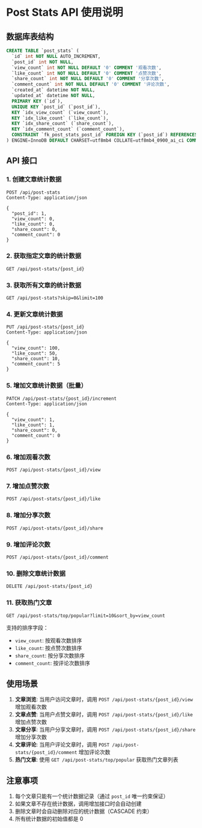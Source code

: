 # Post Stats API 使用说明

## 数据库表结构

```sql
CREATE TABLE `post_stats` (
  `id` int NOT NULL AUTO_INCREMENT,
  `post_id` int NOT NULL,
  `view_count` int NOT NULL DEFAULT '0' COMMENT '观看次数',
  `like_count` int NOT NULL DEFAULT '0' COMMENT '点赞次数',
  `share_count` int NOT NULL DEFAULT '0' COMMENT '分享次数',
  `comment_count` int NOT NULL DEFAULT '0' COMMENT '评论次数',
  `created_at` datetime NOT NULL,
  `updated_at` datetime NOT NULL,
  PRIMARY KEY (`id`),
  UNIQUE KEY `post_id` (`post_id`),
  KEY `idx_view_count` (`view_count`),
  KEY `idx_like_count` (`like_count`),
  KEY `idx_share_count` (`share_count`),
  KEY `idx_comment_count` (`comment_count`),
  CONSTRAINT `fk_post_stats_post_id` FOREIGN KEY (`post_id`) REFERENCES `post` (`id`) ON DELETE CASCADE
) ENGINE=InnoDB DEFAULT CHARSET=utf8mb4 COLLATE=utf8mb4_0900_ai_ci COMMENT='文章统计数据表';
```

## API 接口

### 1. 创建文章统计数据
```http
POST /api/post-stats
Content-Type: application/json

{
  "post_id": 1,
  "view_count": 0,
  "like_count": 0,
  "share_count": 0,
  "comment_count": 0
}
```

### 2. 获取指定文章的统计数据
```http
GET /api/post-stats/{post_id}
```

### 3. 获取所有文章的统计数据
```http
GET /api/post-stats?skip=0&limit=100
```

### 4. 更新文章统计数据
```http
PUT /api/post-stats/{post_id}
Content-Type: application/json

{
  "view_count": 100,
  "like_count": 50,
  "share_count": 10,
  "comment_count": 5
}
```

### 5. 增加文章统计数据（批量）
```http
PATCH /api/post-stats/{post_id}/increment
Content-Type: application/json

{
  "view_count": 1,
  "like_count": 1,
  "share_count": 0,
  "comment_count": 0
}
```

### 6. 增加观看次数
```http
POST /api/post-stats/{post_id}/view
```

### 7. 增加点赞次数
```http
POST /api/post-stats/{post_id}/like
```

### 8. 增加分享次数
```http
POST /api/post-stats/{post_id}/share
```

### 9. 增加评论次数
```http
POST /api/post-stats/{post_id}/comment
```

### 10. 删除文章统计数据
```http
DELETE /api/post-stats/{post_id}
```

### 11. 获取热门文章
```http
GET /api/post-stats/top/popular?limit=10&sort_by=view_count
```

支持的排序字段：
- `view_count`: 按观看次数排序
- `like_count`: 按点赞次数排序
- `share_count`: 按分享次数排序
- `comment_count`: 按评论次数排序

## 使用场景

1. **文章浏览**: 当用户访问文章时，调用 `POST /api/post-stats/{post_id}/view` 增加观看次数
2. **文章点赞**: 当用户点赞文章时，调用 `POST /api/post-stats/{post_id}/like` 增加点赞次数
3. **文章分享**: 当用户分享文章时，调用 `POST /api/post-stats/{post_id}/share` 增加分享次数
4. **文章评论**: 当用户评论文章时，调用 `POST /api/post-stats/{post_id}/comment` 增加评论次数
5. **热门文章**: 使用 `GET /api/post-stats/top/popular` 获取热门文章列表

## 注意事项

1. 每个文章只能有一个统计数据记录（通过 `post_id` 唯一约束保证）
2. 如果文章不存在统计数据，调用增加接口时会自动创建
3. 删除文章时会自动删除对应的统计数据（CASCADE 约束）
4. 所有统计数据的初始值都是 0

